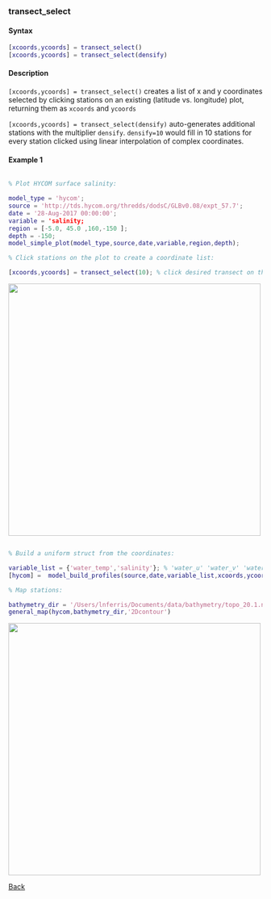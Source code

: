 ### transect_select

#### Syntax

```Matlab
[xcoords,ycoords] = transect_select() 
[xcoords,ycoords] = transect_select(densify)
```
#### Description

``[xcoords,ycoords] = transect_select()`` creates a list of x and y coordinates selected by clicking stations on an existing (latitude vs. longitude) plot, returning them as ``xcoords`` and ``ycoords``

``[xcoords,ycoords] = transect_select(densify)`` auto-generates additional stations with the multiplier ``densify``. ``densify=10`` would fill in 10 stations for every station clicked using linear interpolation of complex coordinates.


#### Example 1


```Matlab

% Plot HYCOM surface salinity:

model_type = 'hycom'; 
source = 'http://tds.hycom.org/thredds/dodsC/GLBv0.08/expt_57.7';
date = '28-Aug-2017 00:00:00';  
variable = 'salinity;                
region = [-5.0, 45.0 ,160,-150 ];      
depth = -150;                                                   
model_simple_plot(model_type,source,date,variable,region,depth);

% Click stations on the plot to create a coordinate list:

[xcoords,ycoords] = transect_select(10); % click desired transect on the figure, densify selection by 10x

```
<img src="https://user-images.githubusercontent.com/24570061/88406388-9f569580-cd9e-11ea-9871-e4d55941d7c4.png" width="500">

```Matlab

% Build a uniform struct from the coordinates:

variable_list = {'water_temp','salinity'}; % 'water_u' 'water_v' 'water_temp' 'salinity'
[hycom] =  model_build_profiles(source,date,variable_list,xcoords,ycoords);

% Map stations:

bathymetry_dir = '/Users/lnferris/Documents/data/bathymetry/topo_20.1.nc';
general_map(hycom,bathymetry_dir,'2Dcontour')

```
<img src="https://user-images.githubusercontent.com/24570061/88406404-a67da380-cd9e-11ea-8d49-bd4db591c282.png" width="500">


[Back](https://github.com/lnferris/ocean_data_tools#miscellaneous-utilities-1)


